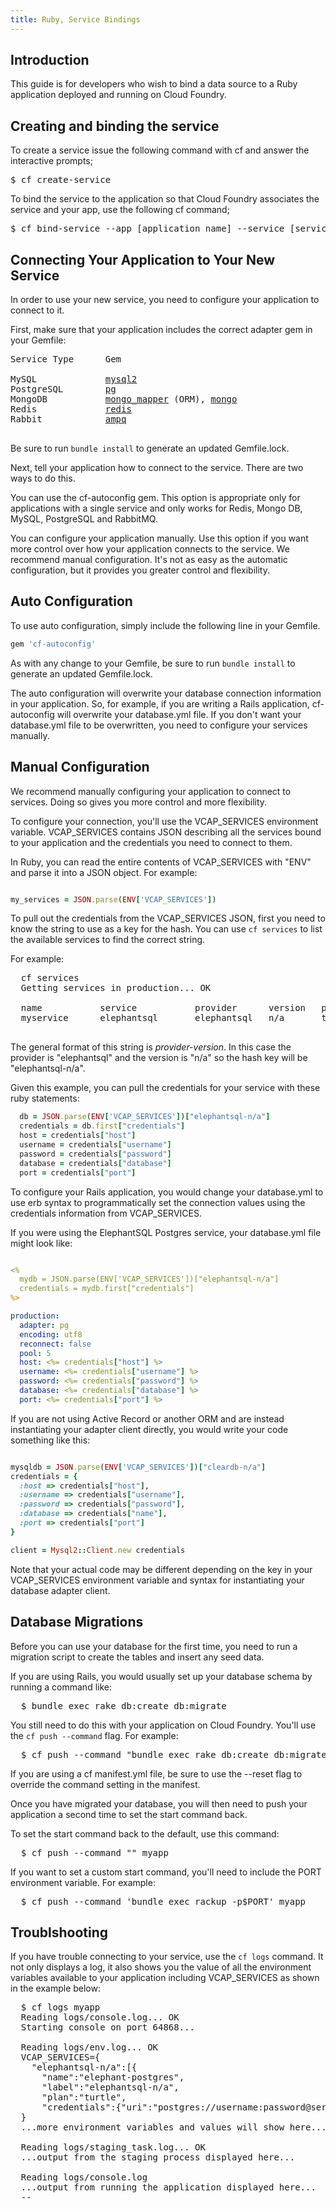 ```yaml
---
title: Ruby, Service Bindings
---
```


## <a id='intro'></a>Introduction ##

This guide is for developers who wish to bind a data source to a Ruby application deployed and running on Cloud Foundry.

## <a id='creating-and-binding'></a>Creating and binding the service ##

To create a service issue the following command with cf and answer the interactive prompts;

<pre class="terminal">
$ cf create-service
</pre>

To bind the service to the application so that Cloud Foundry associates the service and your app, use the following cf command;

<pre class="terminal">
$ cf bind-service --app [application name] --service [service name]
</pre>

## <a id='connecting'></a>Connecting Your Application to Your New Service ##

In order to use your new service, you need to configure your application to connect to it.

First, make sure that your application includes the correct adapter gem in your Gemfile:

<pre>
Service Type      Gem

MySQL             <a href="https://github.com/brianmario/mysql2">mysql2</a>
PostgreSQL        <a href="https://rubygems.org/gems/pg">pg</a>
MongoDB           <a href="http://mongomapper.com/">mongo_mapper</a> (ORM), <a href="https://github.com/mongodb/mongo-ruby-driver">mongo</a>
Redis             <a href="https://github.com/redis/redis-rb">redis</a>
Rabbit            <a href="https://github.com/ruby-amqp/amqp">ampq</a>

</pre>

Be sure to run `bundle install` to generate an updated Gemfile.lock.

Next, tell your application how to connect to the service.
There are two ways to do this.

You can use the cf-autoconfig gem. This option is appropriate only for applications with a single service and only works for Redis, Mongo DB, MySQL, PostgreSQL and RabbitMQ.

You can configure your application manually. Use this option if you want more control over how your application connects to the service. We recommend manual configuration. It's not as easy as the automatic configuration, but it provides you greater control and flexibility.

## <a id='autoconfig'></a>Auto Configuration ##

To use auto configuration, simply include the following line in your Gemfile.

~~~ruby
gem 'cf-autoconfig'
~~~

As with any change to your Gemfile, be sure to run `bundle install` to generate an updated Gemfile.lock.

The auto configuration will overwrite your database connection information in your application. So, for example, if you are writing a Rails application, cf-autoconfig will overwrite your database.yml file.
If you don't want your database.yml file to be overwritten, you need to configure your services manually.

## <a id='manual'></a>Manual Configuration ##

We recommend manually configuring your application to connect to services.
Doing so gives you more control and more flexibility.

To configure your connection, you'll use the VCAP\_SERVICES environment variable.
VCAP\_SERVICES contains JSON describing all the services bound to your application and the credentials you need to connect to them.

In Ruby, you can read the entire contents of VCAP\_SERVICES with "ENV" and parse it into a JSON object.
For example:

~~~ruby

my_services = JSON.parse(ENV['VCAP_SERVICES'])

~~~

To pull out the credentials from the VCAP\_SERVICES JSON, first you need to know the string to use as a key for the hash.
You can use `cf services` to list the available services to find the correct string.

For example:

<pre class="terminal">
  cf services
  Getting services in production... OK

  name           service           provider      version   plan     bound apps
  myservice      elephantsql       elephantsql   n/a       turtle   myapp

</pre>

The general format of this string is *provider-version*.
In this case the provider is "elephantsql" and the version is "n/a" so the hash key will be "elephantsql-n/a".

Given this example, you can pull the credentials for your service with these ruby statements:

~~~ruby
  db = JSON.parse(ENV['VCAP_SERVICES'])["elephantsql-n/a"]
  credentials = db.first["credentials"]
  host = credentials["host"]
  username = credentials["username"]
  password = credentials["password"]
  database = credentials["database"]
  port = credentials["port"]
~~~

To configure your Rails application, you would change your database.yml to use
erb syntax to programmatically set the connection values using the credentials
information from VCAP_SERVICES.

If you were using the ElephantSQL Postgres service, your database.yml file might look like:

~~~yaml

<%
  mydb = JSON.parse(ENV['VCAP_SERVICES'])["elephantsql-n/a"]
  credentials = mydb.first["credentials"]
%>

production:
  adapter: pg
  encoding: utf8
  reconnect: false
  pool: 5
  host: <%= credentials["host"] %>
  username: <%= credentials["username"] %>
  password: <%= credentials["password"] %>
  database: <%= credentials["database"] %>
  port: <%= credentials["port"] %>

~~~

If you are not using Active Record or another ORM and are instead instantiating your adapter client
directly, you would write your code something like this:

~~~ruby

mysqldb = JSON.parse(ENV['VCAP_SERVICES'])["cleardb-n/a"]
credentials = {
  :host => credentials["host"],
  :username => credentials["username"],
  :password => credentials["password"],
  :database => credentials["name"],
  :port => credentials["port"]
}

client = Mysql2::Client.new credentials

~~~

Note that your actual code may be different depending on the key in your VCAP_SERVICES environment
variable and syntax for instantiating your database adapter client.

## <a id='database-migration'></a>Database Migrations ##

Before you can use your database for the first time, you need to run a migration script to
create the tables and insert any seed data.

If you are using Rails, you would usually set up your database schema by running a command
like:

<pre class="terminal">
  $ bundle exec rake db:create db:migrate
</pre>

You still need to do this with your application on Cloud Foundry.
You'll use the `cf push --command` flag.
For example:

<pre class="terminal">
  $ cf push --command "bundle exec rake db:create db:migrate" myapp
</pre>

If you are using a cf manifest.yml file, be sure to use the --reset flag to override
the command setting in the manifest.

Once you have migrated your database, you will then need to push your application a second time
to set the start command back.

To set the start command back to the default, use this command:

<pre class="terminal">
  $ cf push --command "" myapp
</pre>

If you want to set a custom start command, you'll need
to include the PORT environment variable.
For example:

<pre class="terminal">
  $ cf push --command 'bundle exec rackup -p$PORT' myapp
</pre>

## <a id='troubleshooting'></a>Troublshooting ##

If you have trouble connecting to your service, use the `cf logs` command.
It not only displays a log, it also shows you the value of all the environment
variables available to your application including VCAP_SERVICES as shown
in the example below:

<pre class="terminal">
  $ cf logs myapp
  Reading logs/console.log... OK
  Starting console on port 64868...

  Reading logs/env.log... OK
  VCAP_SERVICES={
    "elephantsql-n/a":[{
      "name":"elephant-postgres",
      "label":"elephantsql-n/a",
      "plan":"turtle",
      "credentials":{"uri":"postgres://username:password@server.example.com:5432/uniqid"}}]
  }
  ...more environment variables and values will show here...

  Reading logs/staging_task.log... OK
  ...output from the staging process displayed here...

  Reading logs/console.log
  ...output from running the application displayed here...
  --
</pre>


